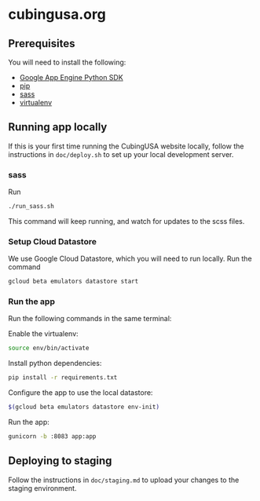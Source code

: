 # cubingusa.org

## Prerequisites

You will need to install the following:
* [Google App Engine Python SDK](https://cloud.google.com/appengine/docs/flexible/python/download)
* [pip](https://pip.pypa.io/en/stable/)
* [sass](https://sass-lang.com/install)
* [virtualenv](https://virtualenv.pypa.io/en/latest/installation.html)

## Running app locally

If this is your first time running the CubingUSA website locally, follow the instructions in `doc/deploy.sh` to set up your local development server.

### sass

Run
```sh
./run_sass.sh
```
This command will keep running, and watch for updates to the scss files.

### Setup Cloud Datastore

We use Google Cloud Datastore, which you will need to run locally.  Run the command
```sh
gcloud beta emulators datastore start
```

### Run the app

Run the following commands in the same terminal:

Enable the virtualenv:
```sh
source env/bin/activate
```
Install python dependencies:
```sh
pip install -r requirements.txt
```
Configure the app to use the local datastore:
```sh
$(gcloud beta emulators datastore env-init)
```
Run the app:
```sh
gunicorn -b :8083 app:app
```

## Deploying to staging

Follow the instructions in `doc/staging.md` to upload your changes to the staging environment.
